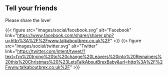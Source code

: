 ---
---
## Tell your friends

Please share the love!

{{< figure src="images/social/facebook.svg" alt="Facebook" link="https://www.facebook.com/sharer/sharer.php?u=http%3A%2F%2Fwww.talkaboutbrex.co.uk%2F" >}}
{{< figure src="images/social/twitter.svg" alt="Twitter" link="https://twitter.com/intent/tweet/?text=I’m%20trying%20to%20change%20Leavers%20into%20Remainers%20this%20Christmas%20%23LetsTalkAboutBrexBaby&url=http%3A%2F%2Fwww.talkaboutbrex.co.uk%2F" >}}
